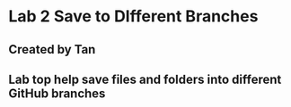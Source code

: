 # Lab 2 Save to DIfferent Branches
## Created by Tan 
## Lab top help save files and folders into different GitHub branches

